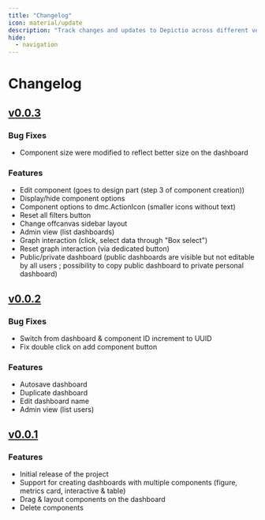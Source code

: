 ```yaml
---
title: "Changelog"
icon: material/update
description: "Track changes and updates to Depictio across different versions."
hide:
  - navigation
---
```


# Changelog

## [v0.0.3](https://github.com/depictio/depictio/releases/tag/v0.0.3)

### Bug Fixes

- Component size were modified to reflect better size on the dashboard

### Features

- Edit component (goes to design part (step 3 of component creation))
- Display/hide component options
- Component options to dmc.ActionIcon (smaller icons without text)
- Reset all filters button
- Change offcanvas sidebar layout
- Admin view (list dashboards)
- Graph interaction (click, select data through "Box select")
- Reset graph interaction (via dedicated button)
- Public/private dashboard (public dashboards are visible but not editable by all users ; possibility to copy public dashboard to private personal dashboard)

## [v0.0.2](https://github.com/depictio/depictio/releases/tag/v0.0.2)

### Bug Fixes

- Switch from dashboard & component ID increment to UUID
- Fix double click on add component button

### Features

- Autosave dashboard
- Duplicate dashboard
- Edit dashboard name
- Admin view (list users)

## [v0.0.1](https://github.com/depictio/depictio/releases/tag/v0.0.1)

### Features

- Initial release of the project
- Support for creating dashboards with multiple components (figure, metrics card, interactive & table)
- Drag & layout components on the dashboard
- Delete components
